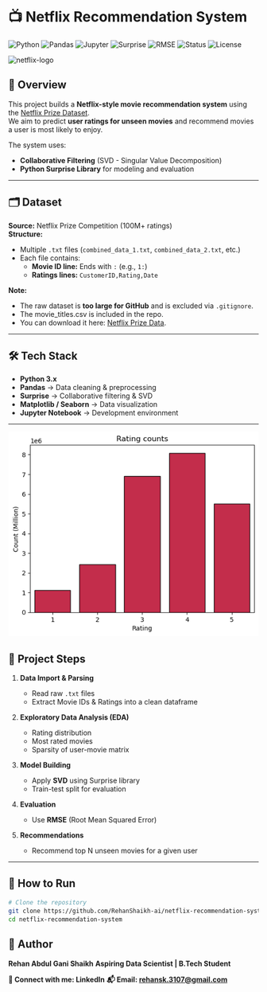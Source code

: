 # 📺 Netflix Recommendation System

![Python](https://img.shields.io/badge/Python-3.x-blue?logo=python&logoColor=white)
![Pandas](https://img.shields.io/badge/Pandas-data%20processing-lightblue?logo=pandas&logoColor=white)
![Jupyter](https://img.shields.io/badge/Jupyter-Notebook-orange?logo=jupyter&logoColor=white)
![Surprise](https://img.shields.io/badge/Surprise-CollabFiltering-yellow?logo=python&logoColor=black)
![RMSE](https://img.shields.io/badge/RMSE-0.901-success)
![Status](https://img.shields.io/badge/Status-Complete-brightgreen)
![License](https://img.shields.io/badge/License-MIT-green)

![netflix-logo](netflix-logo.png)
## 📌 Overview
This project builds a **Netflix-style movie recommendation system** using the [Netflix Prize Dataset](https://www.kaggle.com/netflix-inc/netflix-prize-data).  
We aim to predict **user ratings for unseen movies** and recommend movies a user is most likely to enjoy.

The system uses:
- **Collaborative Filtering** (SVD - Singular Value Decomposition)
- **Python Surprise Library** for modeling and evaluation

---

## 🗂 Dataset
**Source:** Netflix Prize Competition (100M+ ratings)  
**Structure:**
- Multiple `.txt` files (`combined_data_1.txt`, `combined_data_2.txt`, etc.)
- Each file contains:
  - **Movie ID line:** Ends with `:` (e.g., `1:`)
  - **Ratings lines:** `CustomerID,Rating,Date`

**Note:**  
* The raw dataset is **too large for GitHub** and is excluded via `.gitignore`.
* The movie_titles.csv is included in the repo.
* You can download it here: [Netflix Prize Data](https://www.kaggle.com/netflix-inc/netflix-prize-data).

---

## 🛠 Tech Stack
- **Python 3.x**
- **Pandas** → Data cleaning & preprocessing
- **Surprise** → Collaborative filtering & SVD
- **Matplotlib / Seaborn** → Data visualization
- **Jupyter Notebook** → Development environment

---
![ratings_count](ratings_count.png)
## 📍 Project Steps
1. **Data Import & Parsing**
   - Read raw `.txt` files
   - Extract Movie IDs & Ratings into a clean dataframe

2. **Exploratory Data Analysis (EDA)**
   - Rating distribution
   - Most rated movies
   - Sparsity of user-movie matrix

3. **Model Building**
   - Apply **SVD** using Surprise library
   - Train-test split for evaluation

4. **Evaluation**
   - Use **RMSE** (Root Mean Squared Error)

5. **Recommendations**
   - Recommend top N unseen movies for a given user

---

## 🚀 How to Run
```bash
# Clone the repository
git clone https://github.com/RehanShaikh-ai/netflix-recommendation-system.git
cd netflix-recommendation-system
```
## **👤 Author**

**Rehan Abdul Gani Shaikh**
**Aspiring Data Scientist | B.Tech Student**

**🔗 Connect with me: LinkedIn**
**📬 Email: rehansk.3107@gmail.com**

